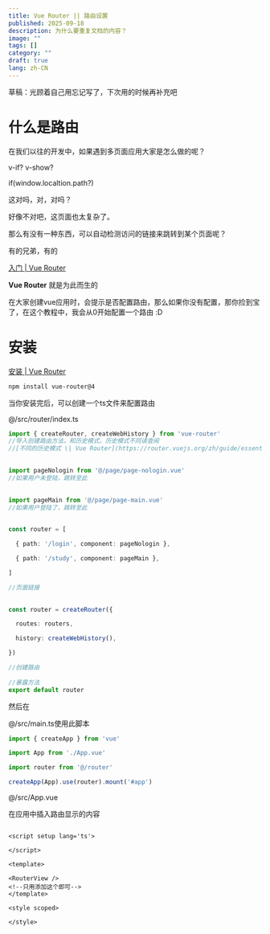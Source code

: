 ```yaml
---
title: Vue Router || 路由设置
published: 2025-09-18
description: 为什么要重复文档的内容？
image: ""
tags: []
category: ""
draft: true
lang: zh-CN
---
```

草稿：光顾着自己用忘记写了，下次用的时候再补充吧
# 什么是路由

在我们以往的开发中，如果遇到多页面应用大家是怎么做的呢？

v-if? v-show?

if(window.localtion.path?)

这对吗，对，对吗？

好像不对吧，这页面也太复杂了。

那么有没有一种东西，可以自动检测访问的链接来跳转到某个页面呢？

有的兄弟，有的

[入门 \| Vue Router](https://router.vuejs.org/zh/guide/)

**Vue Router**  就是为此而生的

在大家创建vue应用时，会提示是否配置路由，那么如果你没有配置，那你捡到宝了，在这个教程中，我会从0开始配置一个路由 :D

# 安装

[安装 \| Vue Router](https://router.vuejs.org/zh/installation.html)

```bash
npm install vue-router@4
```

当你安装完后，可以创建一个ts文件来配置路由

@/src/router/index.ts

```ts
import { createRouter, createWebHistory } from 'vue-router'
//导入创建路由方法，和历史模式，历史模式不同请查阅
//[不同的历史模式 \| Vue Router](https://router.vuejs.org/zh/guide/essentials/history-mode.html)
  

import pageNologin from '@/page/page-nologin.vue'
//如果用户未登陆，跳转至此
  

import pageMain from '@/page/page-main.vue'
//如果用户登陆了，跳转至此
  

const router = [

  { path: '/login', component: pageNologin },

  { path: '/study', component: pageMain },

]

//页面链接
  

const router = createRouter({

  routes: routers,

  history: createWebHistory(),

})

//创建路由
  
//暴露方法
export default router
```

然后在

@/src/main.ts使用此脚本

```ts
import { createApp } from 'vue'

import App from './App.vue'

import router from '@/router'

createApp(App).use(router).mount('#app')
```

@/src/App.vue

在应用中插入路由显示的内容

```vue

<script setup lang='ts'>

</script>

<template>

<RouterView />
<!--只用添加这个即可-->
</template>

<style scoped>

</style>
```



